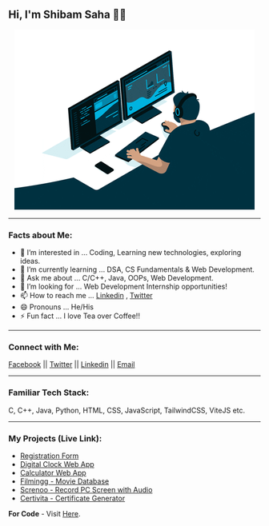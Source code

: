 ## Hi, I'm Shibam Saha 👋🏻

<div align="center">
  <img src="./media/coding.gif" width="480" height="360"/>
</div>

<hr>

### Facts about Me:
- 👀 I’m interested in ... Coding, Learning new technologies, exploring ideas.
- 🌱 I’m currently learning ... DSA, CS Fundamentals & Web Development.
- 💬 Ask me about ... C/C++, Java, OOPs, Web Development.
- 💞️ I’m looking for ... Web Development Internship opportunities!
- 📫 How to reach me ... [Linkedin](https://linkedin.com/in/s4shibam) , [Twitter](https://twitter.com/s4shibam)
- 😄 Pronouns ... He/His
- ⚡ Fun fact ... I love Tea over Coffee!!

<hr>

### Connect with Me:
[Facebook](https://facebook.com/s4shibam) || [Twitter](https://twitter.com/s4shibam) || [Linkedin](https://linkedin.com/in/s4shibam) || [Email](https://mail.google.com/mail/u/0/?fs=1&tf=cm&to=s4shibam+work@gmail.com)

<hr>

### Familiar Tech Stack:
C, C++, Java, Python, HTML, CSS, JavaScript, TailwindCSS, ViteJS etc. 

<hr>

### My Projects (Live Link):

- [Registration Form](https://s4shibam-registrationform.netlify.app)
- [Digital Clock Web App](https://s4shibam-digitalclock.netlify.app)
- [Calculator Web App](https://s4shibam-calculator.netlify.app)
- [Filmingg - Movie Database](https://s4shibam-filmingg.netlify.app)
- [Screnoo - Record PC Screen with Audio](https://s4shibam-screnoo.netlify.app)
- [Certivita - Certificate Generator](https://s4shibam-certivita.netlify.app)

**For Code** - Visit [Here](https://github.com/s4shibam/Developed-Projects/tree/main/Web%20Development).

<!---
s4shibam/s4shibam is a ✨ special ✨ repository because its `README.md` (this file) appears on your GitHub profile.
You can click the Preview link to take a look at your changes.
--->

